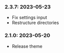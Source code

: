 ### 2.3.7: 2023-05-23

* Fix settings input
* Restructure directories

### 2.1.0: 2023-05-20

* Release theme
